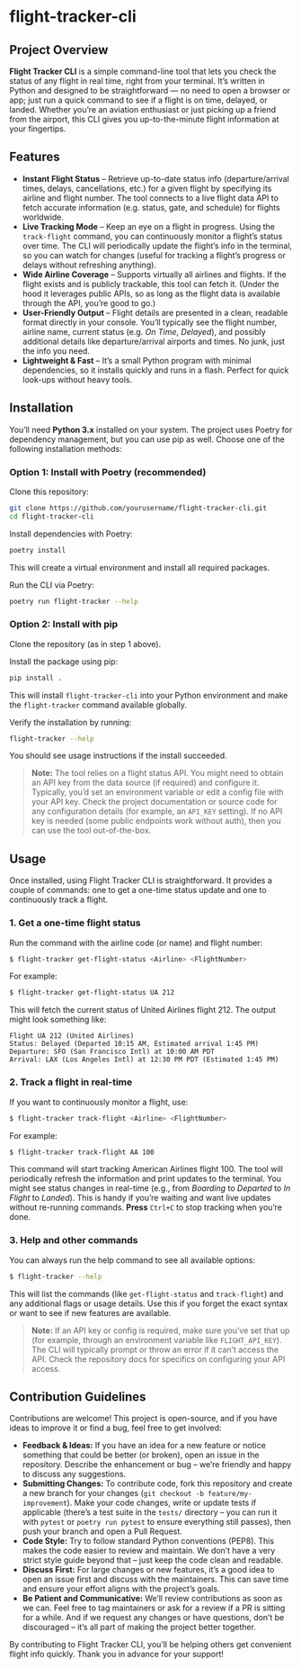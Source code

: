 # flight-tracker-cli

## Project Overview

**Flight Tracker CLI** is a simple command-line tool that lets you check the status of any flight in real time, right from your terminal. It’s written in Python and designed to be straightforward — no need to open a browser or app; just run a quick command to see if a flight is on time, delayed, or landed. Whether you’re an aviation enthusiast or just picking up a friend from the airport, this CLI gives you up-to-the-minute flight information at your fingertips.

## Features

- **Instant Flight Status** – Retrieve up-to-date status info (departure/arrival times, delays, cancellations, etc.) for a given flight by specifying its airline and flight number. The tool connects to a live flight data API to fetch accurate information (e.g. status, gate, and schedule) for flights worldwide.
- **Live Tracking Mode** – Keep an eye on a flight in progress. Using the `track-flight` command, you can continuously monitor a flight’s status over time. The CLI will periodically update the flight’s info in the terminal, so you can watch for changes (useful for tracking a flight’s progress or delays without refreshing anything).
- **Wide Airline Coverage** – Supports virtually all airlines and flights. If the flight exists and is publicly trackable, this tool can fetch it. (Under the hood it leverages public APIs, so as long as the flight data is available through the API, you’re good to go.)
- **User-Friendly Output** – Flight details are presented in a clean, readable format directly in your console. You’ll typically see the flight number, airline name, current status (e.g. *On Time*, *Delayed*), and possibly additional details like departure/arrival airports and times. No junk, just the info you need.
- **Lightweight & Fast** – It’s a small Python program with minimal dependencies, so it installs quickly and runs in a flash. Perfect for quick look-ups without heavy tools.

## Installation

You’ll need **Python 3.x** installed on your system. The project uses Poetry for dependency management, but you can use pip as well. Choose one of the following installation methods:

### Option 1: Install with Poetry (recommended)

Clone this repository:
```bash
git clone https://github.com/yourusername/flight-tracker-cli.git
cd flight-tracker-cli
```

Install dependencies with Poetry:
```bash
poetry install
```
This will create a virtual environment and install all required packages.

Run the CLI via Poetry:
```bash
poetry run flight-tracker --help
```

### Option 2: Install with pip

Clone the repository (as in step 1 above).

Install the package using pip:
```bash
pip install .
```
This will install `flight-tracker-cli` into your Python environment and make the `flight-tracker` command available globally.

Verify the installation by running:
```bash
flight-tracker --help
```
You should see usage instructions if the install succeeded.

> **Note:** The tool relies on a flight status API. You might need to obtain an API key from the data source (if required) and configure it. Typically, you’d set an environment variable or edit a config file with your API key. Check the project documentation or source code for any configuration details (for example, an `API_KEY` setting). If no API key is needed (some public endpoints work without auth), then you can use the tool out-of-the-box.

## Usage

Once installed, using Flight Tracker CLI is straightforward. It provides a couple of commands: one to get a one-time status update and one to continuously track a flight.

### 1. Get a one-time flight status

Run the command with the airline code (or name) and flight number:
```bash
$ flight-tracker get-flight-status <Airline> <FlightNumber>
```

For example:
```bash
$ flight-tracker get-flight-status UA 212
```

This will fetch the current status of United Airlines flight 212. The output might look something like:
```
Flight UA 212 (United Airlines)
Status: Delayed (Departed 10:15 AM, Estimated arrival 1:45 PM)
Departure: SFO (San Francisco Intl) at 10:00 AM PDT
Arrival: LAX (Los Angeles Intl) at 12:30 PM PDT (Estimated 1:45 PM)
```

### 2. Track a flight in real-time

If you want to continuously monitor a flight, use:
```bash
$ flight-tracker track-flight <Airline> <FlightNumber>
```

For example:
```bash
$ flight-tracker track-flight AA 100
```

This command will start tracking American Airlines flight 100. The tool will periodically refresh the information and print updates to the terminal. You might see status changes in real-time (e.g., from *Boarding* to *Departed* to *In Flight* to *Landed*). This is handy if you’re waiting and want live updates without re-running commands. **Press** `Ctrl+C` to stop tracking when you’re done.

### 3. Help and other commands

You can always run the help command to see all available options:
```bash
$ flight-tracker --help
```

This will list the commands (like `get-flight-status` and `track-flight`) and any additional flags or usage details. Use this if you forget the exact syntax or want to see if new features are available.

> **Note:** If an API key or config is required, make sure you’ve set that up (for example, through an environment variable like `FLIGHT_API_KEY`). The CLI will typically prompt or throw an error if it can’t access the API. Check the repository docs for specifics on configuring your API access.

## Contribution Guidelines

Contributions are welcome! This project is open-source, and if you have ideas to improve it or find a bug, feel free to get involved:

- **Feedback & Ideas:** If you have an idea for a new feature or notice something that could be better (or broken), open an issue in the repository. Describe the enhancement or bug – we’re friendly and happy to discuss any suggestions.
- **Submitting Changes:** To contribute code, fork this repository and create a new branch for your changes (`git checkout -b feature/my-improvement`). Make your code changes, write or update tests if applicable (there’s a test suite in the `tests/` directory – you can run it with `pytest` or `poetry run pytest` to ensure everything still passes), then push your branch and open a Pull Request.
- **Code Style:** Try to follow standard Python conventions (PEP8). This makes the code easier to review and maintain. We don’t have a very strict style guide beyond that – just keep the code clean and readable.
- **Discuss First:** For large changes or new features, it’s a good idea to open an issue first and discuss with the maintainers. This can save time and ensure your effort aligns with the project’s goals.
- **Be Patient and Communicative:** We’ll review contributions as soon as we can. Feel free to tag maintainers or ask for a review if a PR is sitting for a while. And if we request any changes or have questions, don’t be discouraged – it’s all part of making the project better together.

By contributing to Flight Tracker CLI, you’ll be helping others get convenient flight info quickly. Thank you in advance for your support!
